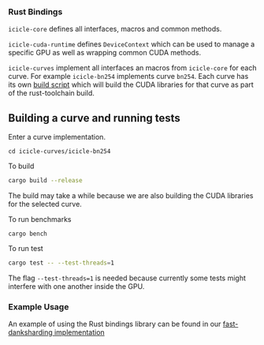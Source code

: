 ### Rust Bindings

`icicle-core` defines all interfaces, macros and common methods.

`icicle-cuda-runtime` defines `DeviceContext` which can be used to manage a specific GPU as well as wrapping common CUDA methods.

`icicle-curves` implement all interfaces an macros from `icicle-core` for each curve. For example `icicle-bn254` implements curve `bn254`. Each curve has its own [build script](./icicle-curves/icicle-bn254/build.rs) which will build the CUDA libraries for that curve as part of the rust-toolchain build.

## Building a curve and running tests

Enter a curve implementation.

```
cd icicle-curves/icicle-bn254
```

To build 

```sh
cargo build --release
```

The build may take a while because we are also building the CUDA libraries for the selected curve.

To run benchmarks

```
cargo bench
```

To run test

```sh
cargo test -- --test-threads=1
```

The flag `--test-threads=1` is needed because currently some tests might interfere with one another inside the GPU.


### Example Usage

An example of using the Rust bindings library can be found in our [fast-danksharding implementation][FDI]

<!-- Begin Links -->
[FDI]: https://github.com/ingonyama-zk/fast-danksharding
<!-- End Links -->

